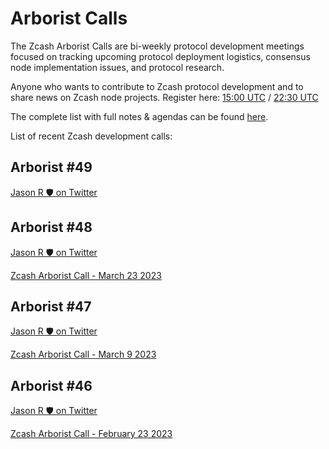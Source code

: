 # Arborist Calls

The Zcash Arborist Calls are bi-weekly protocol development meetings focused on tracking upcoming protocol deployment logistics, consensus node implementation issues, and protocol research.

Anyone who wants to contribute to Zcash protocol development and to share news on Zcash node projects. Register here: [15:00 UTC](https://us06web.zoom.us/webinar/register/WN_Vk7WMz9sRkiIr_hqH_x3LA) / [22:30 UTC](https://us06web.zoom.us/webinar/register/WN_z0k1ipsnRkS4-DGqDhULdA)

The complete list with full notes & agendas can be found [here](https://github.com/ZcashCommunityGrants/arboretum-notes). 

List of recent Zcash development calls:

## Arborist #49

[Jason R 🛡️ on Twitter](https://twitter.com/zksquirrel/status/1644115391575105537?cxt=HHwWgoCxyZuPidEtAAAA)

## Arborist #48

[Jason R 🛡️ on Twitter](https://twitter.com/zksquirrel/status/1639157209962541058?cxt=HHwWhMCz7Yezur8tAAAA)

[Zcash Arborist Call - March 23 2023](https://www.youtube.com/watch?v=k9bd3KCUoNs)

## Arborist #47

[Jason R 🛡️ on Twitter](https://twitter.com/zksquirrel/status/1633999586023944199)

[Zcash Arborist Call - March 9 2023](https://www.youtube.com/watch?v=_FQlSvlukmU)

## Arborist #46

[Jason R 🛡️ on Twitter](https://twitter.com/zksquirrel/status/1629021480372641800)

[Zcash Arborist Call - February 23 2023](https://www.youtube.com/watch?v=iw5bAyLFpf4)
